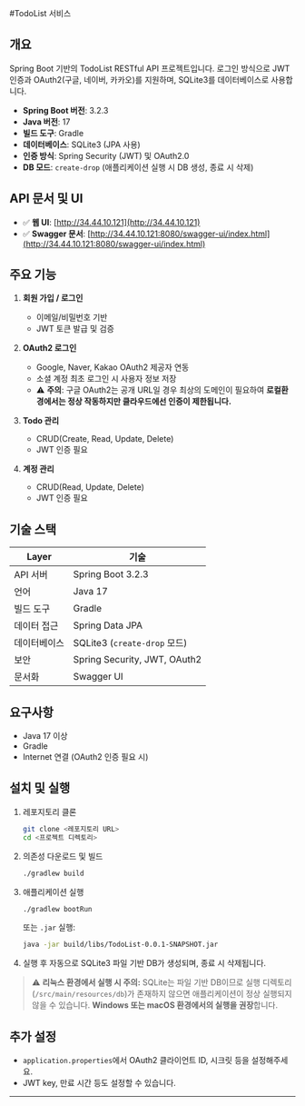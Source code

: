 #TodoList 서비스

## 개요

Spring Boot 기반의 TodoList RESTful API 프로젝트입니다. 로그인 방식으로 JWT 인증과 OAuth2(구글, 네이버, 카카오)를 지원하며, SQLite3를 데이터베이스로 사용합니다.

* **Spring Boot 버전**: 3.2.3
* **Java 버전**: 17
* **빌드 도구**: Gradle
* **데이터베이스**: SQLite3 (JPA 사용)
* **인증 방식**: Spring Security (JWT) 및 OAuth2.0
* **DB 모드**: `create-drop` (애플리케이션 실행 시 DB 생성, 종료 시 삭제)

## API 문서 및 UI

* ✅ **웹 UI**: [http://34.44.10.121](http://34.44.10.121)
* ✅ **Swagger 문서**: [http://34.44.10.121:8080/swagger-ui/index.html](http://34.44.10.121:8080/swagger-ui/index.html)

## 주요 기능

1. **회원 가입 / 로그인**

    * 이메일/비밀번호 기반
    * JWT 토큰 발급 및 검증

2. **OAuth2 로그인**

    * Google, Naver, Kakao OAuth2 제공자 연동
    * 소셜 계정 최초 로그인 시 사용자 정보 저장
    * ⚠️ **주의**: 구글 OAuth2는 공개 URL일 경우 최상의 도메인이 필요하여 **로컬환경에서는 정상 작동하지만 클라우드에선 인증이 제한됩니다.**

3. **Todo 관리**

    * CRUD(Create, Read, Update, Delete)
    * JWT 인증 필요

4. **계정 관리**

    * CRUD(Read, Update, Delete)
    * JWT 인증 필요

## 기술 스택

| Layer  | 기술                           |
|--------|------------------------------|
| API 서버 | Spring Boot 3.2.3            |
| 언어     | Java 17                      |
| 빌드 도구  | Gradle                       |
| 데이터 접근 | Spring Data JPA              |
| 데이터베이스 | SQLite3 (`create-drop` 모드)   |
| 보안     | Spring Security, JWT, OAuth2 |
| 문서화    | Swagger UI                   |

## 요구사항

* Java 17 이상
* Gradle
* Internet 연결 (OAuth2 인증 필요 시)

## 설치 및 실행

1. 레포지토리 클론

   ```bash
   git clone <레포지토리 URL>
   cd <프로젝트 디렉토리>
   ```

2. 의존성 다운로드 및 빌드

   ```bash
   ./gradlew build
   ```

3. 애플리케이션 실행

   ```bash
   ./gradlew bootRun
   ```

   또는 `.jar` 실행:

   ```bash
   java -jar build/libs/TodoList-0.0.1-SNAPSHOT.jar
   ```

4. 실행 후 자동으로 SQLite3 파일 기반 DB가 생성되며, 종료 시 삭제됩니다.

> ⚠️ **리눅스 환경에서 실행 시 주의:**
> SQLite는 파일 기반 DB이므로 실행 디렉토리(`/src/main/resources/db`)가 존재하지 않으면 애플리케이션이 정상 실행되지 않을 수 있습니다.
> **Windows 또는 macOS 환경에서의 실행을 권장**합니다.

## 추가 설정

* `application.properties`에서 OAuth2 클라이언트 ID, 시크릿 등을 설정해주세요.
* JWT key, 만료 시간 등도 설정할 수 있습니다.

---